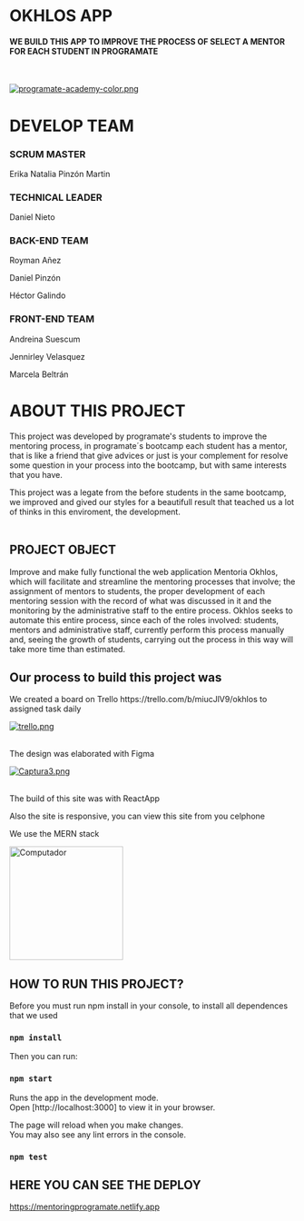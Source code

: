 <h1> OKHLOS APP  </h1>

<h4>WE BUILD THIS APP TO IMPROVE THE PROCESS OF SELECT A MENTOR FOR EACH STUDENT IN PROGRAMATE</h4></br>

[![programate-academy-color.png](https://i.postimg.cc/d1KBpyKf/programate-academy-color.png)](https://postimg.cc/cKXw86C7)


<h1>DEVELOP TEAM</h1>
<!-- <img src= "" min-width="15px" max-width="15px" width="15px" align="left" alt="Computador"> -->
<h3> SCRUM MASTER  </h3>
<p>Erika Natalia Pinzón Martin</p> 
<h3> TECHNICAL LEADER  </h3>
<p>Daniel Nieto</p> 
<h3> BACK-END TEAM  </h3>
<p>Royman Añez</p>
<p>Daniel Pinzón</p>
<p>Héctor Galindo</p>
<h3> FRONT-END TEAM  </h3>
<p>Andreina Suescum</p> 
<p>Jennirley Velasquez</p> 
<p>Marcela Beltrán</p> 

<h1>ABOUT THIS PROJECT</h1>
<p>This project was developed by programate's students to improve the mentoring process, in programate´s bootcamp each student has a mentor, that is like a friend that give advices or just is your complement for resolve some question in your process into the bootcamp, but with same interests that you have.

This project was a legate from the before students in the same bootcamp, we improved and gived our styles for a beautifull result that teached us a lot of thinks in this enviroment, the development.
</br></br></p>

<h2>PROJECT OBJECT</h2>
<p> Improve and make fully functional the web application Mentoria Okhlos, which will facilitate and streamline the mentoring processes that involve; the assignment of mentors to students, the proper development of each mentoring session with the record of what was discussed in it and the monitoring by the administrative staff to the entire process. Okhlos seeks to automate this entire process, since each of the roles involved: students, mentors and administrative staff, currently perform this process manually and, seeing the growth of students, carrying out the process in this way will take more time than estimated.</br></p> 

    
<h2>Our process to build this project was</h2>

<p>We created a board on Trello https://trello.com/b/miucJlV9/okhlos to assigned task daily</p>

[![trello.png](https://i.postimg.cc/dtChkyYD/trello.png)](https://postimg.cc/PPtX0NNk)</br></br>


<p>The design was elaborated with Figma</p>

[![Captura3.png](https://i.postimg.cc/26Xw0X2z/Captura3.png)](https://postimg.cc/G8GG2KWN)</br></br>


<p>The build of this site was with ReactApp</p>  

<p>Also the site is responsive, you can view this site from you celphone</p>

<p>We use the MERN stack</p>
<img src= "https://user-images.githubusercontent.com/95040405/158863634-de070b1c-0151-4123-af2b-2c671b5a6a45.png" min-width="200px" max-width="200px" width="200px" align="center" alt="Computador"> 



## HOW TO RUN THIS PROJECT?

Before you must run npm install in your console, to install all dependences that we used

### `npm install`

Then you can run:

### `npm start`

Runs the app in the development mode.\
Open [http://localhost:3000] to view it in your browser.

The page will reload when you make changes.\
You may also see any lint errors in the console.

### `npm test`

## HERE YOU CAN SEE THE DEPLOY

https://mentoringprogramate.netlify.app